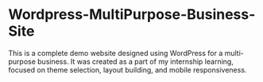 # Wordpress-MultiPurpose-Business-Site
This is a complete demo website designed using WordPress for a multi-purpose business. It was created as a part of my internship learning, focused on theme selection, layout building, and mobile responsiveness.
